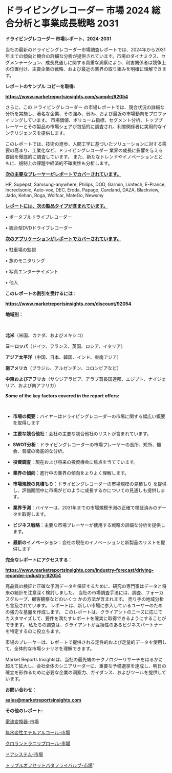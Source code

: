 # ドライビングレコーダー 市場 2024 総合分析と事業成長戦略 2031

<strong>ドライビングレコーダー 市場レポート、2024-2031</strong>

当社の最新のドライビングレコーダー市場調査レポートでは、2024年から2031年までの傾向と機会の詳細な分析が提供されています。市場のダイナミクス、セグメンテーション、成長見通しに関する貴重な洞察により、利害関係者は競争上の位置付け、主要企業の戦略、および最近の業界の取り組みを明確に理解できます。



<strong>レポートのサンプル コピーを取得:</strong> <a href=https://www.marketreportsinsights.com/sample/92054>

<strong><u>https://www.marketreportsinsights.com/sample/92054</u></strong></a>

さらに、この ドライビングレコーダー の市場レポートでは、競合状況の詳細な分析を実施し、著名な企業、その強み、弱み、および最近の市場動向をプロファイリングしています。 市場価値、ボリューム指標、セグメント分析、トッププレーヤーとその製品の市場シェアが包括的に調査され、利害関係者に実用的なインテリジェンスを提供します。

このレポートでは、技術の進歩、人間工学に基づいたソリューションに対する需要の高まり、工業化など、ドライビングレコーダー 業界の成長に影響を与える要因を徹底的に調査しています。 また、新たなトレンドやイノベーションとともに、規制上の課題や経済的不確実性も分析します。



<strong><u>次の主要なプレーヤーがレポートでカバーされています。</u></strong>

HP, Supepst, Samsung-anywhere, Philips, DOD, Garmin, Limtech, E-Prance, Incredisonic, Auto-vox, DEC, Eroda, Papago, Careland, DAZA, Blackview, Jado, Kehan, Roga, Wolfcar, MateGo, Newsmy



<strong><u><b>レポートには、次の製品タイプが含まれています。</b></u></strong>

• ポータブルドライブレコーダー

• 統合型DVDドライブレコーダー



<strong><u><b>次のアプリケーションがレポートでカバーされています。</b></u></strong>

• 駐車場の監視

• 旅のモニタリング

• 写真エンターテイメント

• 他人



<strong><b>このレポートの割引を受けるには：</b></strong>

<a href=https://www.marketreportsinsights.com/discount/92054>

<strong><u>https://www.marketreportsinsights.com/discount/92054</u></strong></a>



<strong>地域別：</strong>

<strong> </strong>



<strong>北米</strong>（米国、カナダ、およびメキシコ）



<strong>ヨーロッパ</strong>（ドイツ、フランス、英国、ロシア、イタリア）



<strong>アジア太平洋</strong>（中国、日本、韓国、インド、東南アジア）



<strong>南アメリカ</strong>（ブラジル、アルゼンチン、コロンビアなど）



<strong>中東およびアフリカ</strong>（サウジアラビア、アラブ首長国連邦、エジプト、ナイジェリア、および南アフリカ）



<strong>Some of the key factors covered in the report offers:</strong>

<strong> </strong>
<ul>
  <li>

<strong>市場の概要</strong>：バイヤーはドライビングレコーダーの市場に関する幅広い概要を取得します</li>
  <li>

<strong>主要な競合他社</strong>：会社の主要な競合他社のリストが含まれています。</li>
  <li>

<strong>SWOT分析</strong>：ドライビングレコーダーの市場プレーヤーの長所、短所、機会、脅威の徹底的な分析。</li>
  <li>

<strong>投資調査</strong>：現在および将来の投資機会に焦点を当てています。</li>
  <li>

<strong>業界の傾向</strong>：進行中の業界の傾向をよりよく理解します。</li>
  <li>

<strong>市場規模の見積もり</strong>：ドライビングレコーダーの市場規模の見積もり を提供し、評価期間中に市場がどのように成長するかについての見通しも提供します。</li>
  <li>

<strong>業界予測</strong>：バイヤーは、2031年までの市場規模予測の正確で検証済みのデータを取得します。</li>
  <li>

<strong>ビジネス戦略</strong>：主要な市場プレーヤーが使用する戦略の詳細な分析を提供します。</li>
  <li>

<strong>最新のイノベーション</strong>：会社の現在のイノベーションと新製品のリストを提供します</li>
</ul>


<strong>完全なレポートにアクセスする</strong>：

<a href=https://www.marketreportsinsights.com/industry-forecast/driving-recorder-industry-92054>

<strong><u>https://www.marketreportsinsights.com/industry-forecast/driving-recorder-industry-92054</u></strong></a>

高品質の検証と正確な予測データを保証するために、研究の専門家はデータと将来の統計を注意深く検討しました。 当社の市場調査手法には、調査、フォーカスグループ、顧客観察などのいくつ かの方法が含まれます。 売り手の地域分析も言及されています。 レポートは、新しい市場に参入しているユーザーのための強力な基盤を作成します。 このレポートは、クライアントのニーズに応じてカスタマイズして、要件を満たすレポートを確実に取得できるようにすることができます。 私たちの調査は、クライアントが互換性のあるビジネスパートナーを特定するのに役立ちます。

市場のプレーヤーは、レポートで提供される定性的および定量的データを使用して、全体的な市場シナリオを理解できます。

Market Reports Insightsは、当社の最先端のテクノロジーリサーチをはるかに超えて拡大し、会社全体のシニアリーダーに、重要な予備選挙を達成し、明日の確立を形作るために必要な企業の洞察力、ガイダンス、およびツールを提供しています。



<strong><b>お問い合わせ</b></strong>：

<a href=mailto:sales@marketreportsinsights.com>

<strong><u>sales@marketreportsinsights.com</u></strong></a>



<strong>その他のレポート:</strong>

<a href=https://www.linkedin.com/pulse/電流変換器-市場-2023-総利益と主要ベンダー-2030-data-dive-discoveries-24-analysis-hxn6f/>電流変換器-市場</a>

<a href=https://www.linkedin.com/pulse/無水変性エチルアルコール-市場-2023-推進要因と成長機会-2030-29hgf/>無水変性エチルアルコール-市場</a>

<a href=https://www.linkedin.com/pulse/クロラントラニリプロール-市場-2023-収益と成長ドライバー-2030-pr-news-hub-mwgvc/>クロラントラニリプロール-市場</a>

<a href=https://www.linkedin.com/pulse/ドアシステム-市場-2030-年までの需要に焦点を当てた-2023-年調査レポート-uslxf/>ドアシステム-市場</a>

<a href=https://www.linkedin.com/pulse/トリプルオフセットバタフライバルブ-市場-2023-年のダイナミクスとビジネストレンド-rkz0f/>トリプルオフセットバタフライバルブ-市場</a>"
